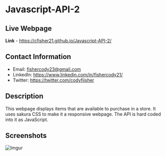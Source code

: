 # Javascript-API-2

## Live Webpage 
**Link** -  https://cfisher21.github.io/Javascript-API-2/

## Contact Information
- Email: fishercody23@gmail.com
- LinkedIn: https://www.linkedin.com/in/fishercody21/
- Twitter: https://twitter.com/codyfiisher

## Description
This webpage displays items that are available to purchase in a store. It uses sakura CSS to make it a responsive webpage. 
The API is hard coded into it as JavaScript. 

## Screenshots
![Imgur](https://i.imgur.com/7CImcYD.png)

